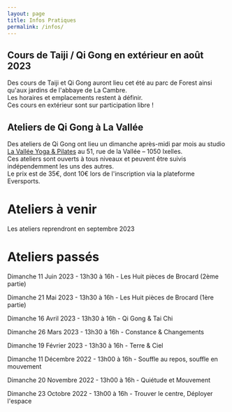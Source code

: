 ```yaml
---
layout: page
title: Infos Pratiques
permalink: /infos/
---
```


## Cours de Taiji / Qi Gong en extérieur en août 2023
Des cours de Taiji et Qi Gong auront lieu cet été au parc de Forest ainsi qu'aux jardins de l'abbaye de La Cambre.<br/>
Les horaires et emplacements restent à définir.<br/>
Ces cours en extérieur sont sur participation libre !


## Ateliers de Qi Gong à La Vallée
Des ateliers de Qi Gong ont lieu un dimanche après-midi par mois au studio [La Vallée Yoga & Pilates](https://yogavallee.be/) au 51, rue de la Vallée – 1050 Ixelles.<br>
Ces ateliers sont ouverts à tous niveaux et peuvent être suivis indépendemment les uns des autres.<br>
Le prix est de 35€, dont 10€ lors de l'inscription via la plateforme Eversports.

# Ateliers à venir
Les ateliers reprendront en septembre 2023

# Ateliers passés
Dimanche 11 Juin 2023 - 13h30 à 16h - Les Huit pièces de Brocard (2ème partie)<br>

Dimanche 21 Mai 2023 - 13h30 à 16h - Les Huit pièces de Brocard (1ère partie)<br>

Dimanche 16 Avril 2023 - 13h30 à 16h - Qi Gong & Tai Chi<br>

Dimanche 26 Mars 2023 - 13h30 à 16h - Constance & Changements<br>

Dimanche 19 Février 2023 - 13h30 à 16h - Terre & Ciel<br>
 
Dimanche 11 Décembre 2022 - 13h00 à 16h - Souffle au repos, souffle en mouvement<br>

Dimanche 20 Novembre 2022 - 13h00 à 16h - Quiétude et Mouvement<br>

Dimanche 23 Octobre 2022 - 13h00 à 16h - Trouver le centre, Déployer l'espace<br>

